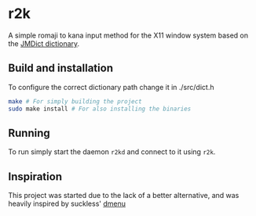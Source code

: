 # r2k

A simple romaji to kana input method for the X11 window system based on the [JMDict dictionary](http://jmdict.org/).

## Build and installation

To configure the correct dictionary path change it in ./src/dict.h

```sh
make # For simply building the project
sudo make install # For also installing the binaries
```

## Running

To run simply start the daemon ``r2kd`` and connect to it using ``r2k``.

## Inspiration

This project was started due to the lack of a better alternative, and was heavily inspired by suckless' [dmenu](https://tools.suckless.org/dmenu/)
